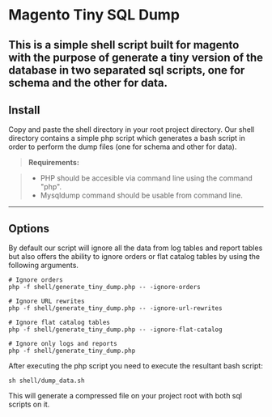 Magento Tiny SQL Dump
===================


This is a simple shell script built for magento with the purpose of generate a tiny version of the database in two separated sql scripts, one for schema and the other for data.
----------


Install
-------------

Copy and paste the shell directory in your root project directory. Our shell directory contains a simple php script which generates a bash script in order to perform the dump files (one for schema and other for data).

> **Requirements:**

> - PHP should be accesible via command line using the command "php".
> - Mysqldump command should be usable from command line.

----------


Options
-------------

By default our script will ignore all the data from log tables and report tables but also offers the ability to ignore orders or flat catalog tables by using the following arguments.

    # Ignore orders 
    php -f shell/generate_tiny_dump.php -- -ignore-orders

    # Ignore URL rewrites
    php -f shell/generate_tiny_dump.php -- -ignore-url-rewrites
    
    # Ignore flat catalog tables
    php -f shell/generate_tiny_dump.php -- -ignore-flat-catalog
    
    # Ignore only logs and reports
    php -f shell/generate_tiny_dump.php

After executing the php script you need to execute the resultant bash script:

    sh shell/dump_data.sh
    
This will generate a compressed file on your project root with both sql scripts on it.
